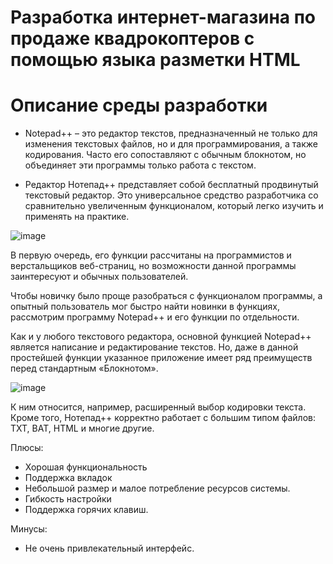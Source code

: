 # Разработка интернет-магазина по продаже квадрокоптеров с помощью языка разметки HTML

# Описание среды разработки
* Notepad++ – это редактор текстов, предназначенный не только для изменения текстовых файлов, но и для программирования, а также кодирования. Часто его сопоставляют с обычным блокнотом, но объединяет эти программы только работа с текстом.

* Редактор Нотепад++ представляет собой бесплатный продвинутый текстовый редактор. Это универсальное средство разработчика со сравнительно увеличенным функционалом, который легко изучить и применять на практике.

![image](https://user-images.githubusercontent.com/90246832/209548143-4a5b5a2a-f1bd-48f1-a977-130032380cdf.png)

В первую очередь, его функции рассчитаны на программистов и верстальщиков веб-страниц, но возможности данной программы заинтересуют и обычных пользователей.

Чтобы новичку было проще разобраться с функционалом программы, а опытный пользователь мог быстро найти новинки в функциях, рассмотрим программу Notepad++ и его функции по отдельности.

Как и у любого текстового редактора, основной функцией Notepad++ является написание и редактирование текстов. Но, даже в данной простейшей функции указанное приложение имеет ряд преимуществ перед стандартным «Блокнотом».

![image](https://user-images.githubusercontent.com/90246832/209550641-ce770d50-497e-464b-b464-8d3d6da432a0.png)

К ним относится, например, расширенный выбор кодировки текста. Кроме того, Нотепад++ корректно работает с большим типом файлов: TXT, BAT, HTML и многие другие.

Плюсы:

* Хорошая функциональность 
* Поддержка вкладок 
* Небольшой размер и малое потребление ресурсов системы. 
* Гибкость настройки 
* Поддержка горячих клавиш.

Минусы:

* Не очень привлекательный интерфейс.
